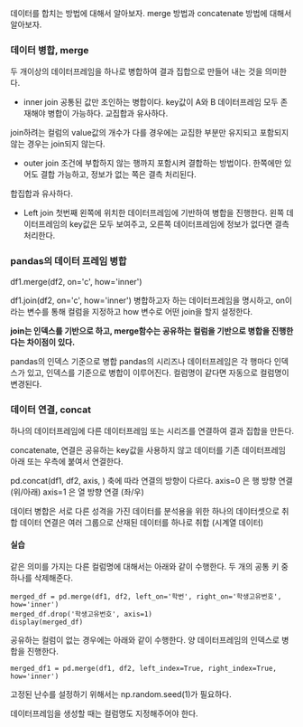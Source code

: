 <p>데이터를 합치는 방법에 대해서 알아보자. merge 방법과 concatenate 방법에 대해서 알아보자.</p>
<h3 id="데이터-병합-merge">데이터 병합, merge</h3>
<p>두 개이상의 데이터프레임을 하나로 병합하여 결과 집합으로 만들어 내는 것을 의미한다.</p>
<ul>
<li>inner join
공통된 값만 조인하는 병합이다. key값이 A와 B 데이터프레임 모두 존재해야 병합이 가능하다. 
교집합과 유사하다. </li>
</ul>
<p>join하려는 컬럼의 value값의 개수가 다를 경우에는 교집한 부분만 유지되고 포함되지 않는 경우는 join되지 않는다. </p>
<ul>
<li>outer join
조건에 부합하지 않는 행까지 포함시켜 결합하는 방법이다. 한쪽에만 있어도 결합 가능하고, 정보가 없는 쪽은 결측 처리된다. </li>
</ul>
<p>합집합과 유사하다. </p>
<ul>
<li>Left join
첫번째 왼쪽에 위치한 데이터프레임에 기반하여 병합을 진행한다. 왼쪽 데이터프레임의 key값은 모두 보여주고, 오른쪽 데이터프레임에 정보가 없다면 결측 처리한다. </li>
</ul>
<h3 id="pandas의-데이터-프레임-병합">pandas의 데이터 프레임 병합</h3>
<p>df1.merge(df2, on='c', how='inner')</p>
<p>df1.join(df2, on='c', how='inner')
병합하고자 하는 데이터프레임을 명시하고, on이라는 변수를 통해 컬럼을 지정하고 how 변수로 어떤 join을 할지 설정한다. </p>
<p><strong>join는 인덱스를 기반으로 하고, merge함수는 공유하는 컬럼을 기반으로 병합을 진행한다는 차이점이 있다.</strong></p>
<p>pandas의 인덱스 기준으로 병합
pandas의 시리즈나 데이터프레임은 각 행마다 인덱스가 있고, 인덱스를 기준으로 병합이 이루어진다. 컬럼명이 같다면 자동으로 컬럼명이 변경된다. </p>
<h3 id="데이터-연결-concat">데이터 연결, concat</h3>
<p>하나의 데이터프레임에 다른 데이터프레임 또는 시리즈를 연결하여 결과 집합을 만든다. </p>
<p>concatenate, 연결은 공유하는 key값을 사용하지 않고 데이터를 기존 데이터프레임 아래 또는 우측에 붙여서 연결한다. </p>
<p>pd.concat(df1, df2, axis, )
축에 따라 연결의 방향이 다르다. 
axis=0 은 행 방향 연결 (위/아래)
axis=1 은 열 방향 연결 (좌/우)</p>
<p>데이터 병합은 서로 다른 성격을 가진 데이터를 분석용을 위한 하나의 데이터셋으로 취합
데이터 연결은 여러 그룹으로 산재된 데이터를 하나로 취합 (시계열 데이터)</p>
<h4 id="실습">실습</h4>
<p>같은 의미를 가지는 다른 컬럼명에 대해서는 아래와 같이 수행한다. 두 개의 공통 키 중 하나를 삭제해준다. </p>
<pre><code>merged_df = pd.merge(df1, df2, left_on='학번', right_on='학생고유번호', how='inner')
merged_df.drop('학생고유번호', axis=1)
display(merged_df)</code></pre><p>공유하는 컬럼이 없는 경우에는 아래와 같이 수행한다. 양 데이터프레임의 인덱스로 병합을 진행한다. </p>
<pre><code>merged_df1 = pd.merge(df1, df2, left_index=True, right_index=True, how='inner')</code></pre><p>고정된 난수를 설정하기 위해서는 np.random.seed(1)가 필요하다. </p>
<p>데이터프레임을 생성할 때는 컬럼명도 지정해주어야 한다. </p>